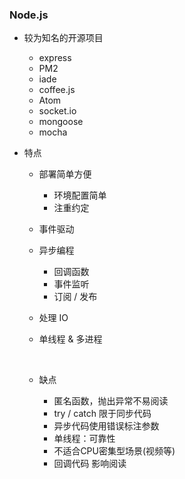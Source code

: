 ### Node.js ###

+ 较为知名的开源项目
  + express
  + PM2
  + iade
  + coffee.js
  + Atom
  + socket.io
  + mongoose
  + mocha


+ 特点

  + 部署简单方便

    + 环境配置简单
    + 注重约定

  + 事件驱动

  + 异步编程

    + 回调函数
    + 事件监听
    + 订阅 / 发布

  + 处理 IO

  + 单线程 & 多进程

    ​

  + 缺点

    + 匿名函数，抛出异常不易阅读
    + try / catch 限于同步代码
    + 异步代码使用错误标注参数
    + 单线程：可靠性
    + 不适合CPU密集型场景(视频等)
    + 回调代码 影响阅读

```js

```

